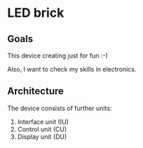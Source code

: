 # LED brick

## Goals 

This device creating just for fun :-)

Also, I want to check my skills in electronics.

## Architecture

The device consists of further units:
1. Interface unit (IU)
2. Control unit (CU)
3. Display unit (DU)
